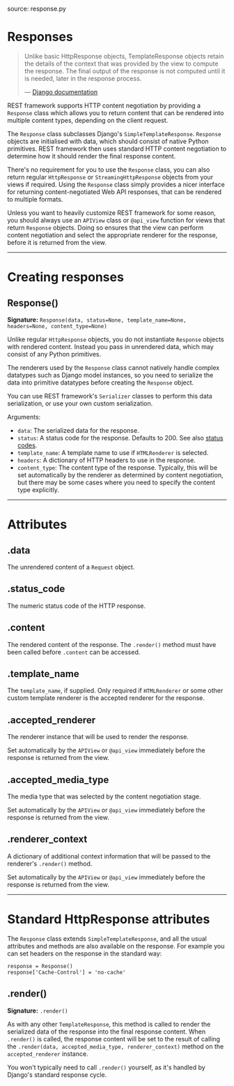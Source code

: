 source: response.py

# Responses

> Unlike basic HttpResponse objects, TemplateResponse objects retain the
> details of the context that was provided by the view to compute the response.
> The final output of the response is not computed until it is needed, later in
> the response process.
>
> &mdash; [Django documentation][cite]

REST framework supports HTTP content negotiation by providing a `Response`
class which allows you to return content that can be rendered into multiple
content types, depending on the client request.

The `Response` class subclasses Django's `SimpleTemplateResponse`.  `Response`
objects are initialised with data, which should consist of native Python
primitives.  REST framework then uses standard HTTP content negotiation to
determine how it should render the final response content.

There's no requirement for you to use the `Response` class, you can also return
regular `HttpResponse` or `StreamingHttpResponse` objects from your views if
required.  Using the `Response` class simply provides a nicer interface for
returning content-negotiated Web API responses, that can be rendered to
multiple formats.

Unless you want to heavily customize REST framework for some reason, you should
always use an `APIView` class or `@api_view` function for views that return
`Response` objects.  Doing so ensures that the view can perform content
negotiation and select the appropriate renderer for the response, before it is
returned from the view.

---

# Creating responses

## Response()

**Signature:** `Response(data, status=None, template_name=None, headers=None,
content_type=None)`

Unlike regular `HttpResponse` objects, you do not instantiate `Response`
objects with rendered content.  Instead you pass in unrendered data, which may
consist of any Python primitives.

The renderers used by the `Response` class cannot natively handle complex
datatypes such as Django model instances, so you need to serialize the data
into primitive datatypes before creating the `Response` object.

You can use REST framework's `Serializer` classes to perform this data
serialization, or use your own custom serialization.

Arguments:

* `data`: The serialized data for the response.
* `status`: A status code for the response.  Defaults to 200.
  See also [status codes][statuscodes].
* `template_name`: A template name to use if `HTMLRenderer` is selected.
* `headers`: A dictionary of HTTP headers to use in the response.
* `content_type`: The content type of the response.  Typically, this will be
  set automatically by the renderer as determined by content negotiation, but
  there may be some cases where you need to specify the content type
  explicitly.

---

# Attributes

## .data

The unrendered content of a `Request` object.

## .status_code

The numeric status code of the HTTP response.

## .content

The rendered content of the response.  The `.render()` method must have been
called before `.content` can be accessed.

## .template_name

The `template_name`, if supplied.  Only required if `HTMLRenderer` or some
other custom template renderer is the accepted renderer for the response.

## .accepted_renderer

The renderer instance that will be used to render the response.

Set automatically by the `APIView` or `@api_view` immediately before the
response is returned from the view.

## .accepted_media_type

The media type that was selected by the content negotiation stage.

Set automatically by the `APIView` or `@api_view` immediately before the
response is returned from the view.

## .renderer_context

A dictionary of additional context information that will be passed to the
renderer's `.render()` method.

Set automatically by the `APIView` or `@api_view` immediately before the
response is returned from the view.

---

# Standard HttpResponse attributes

The `Response` class extends `SimpleTemplateResponse`, and all the usual
attributes and methods are also available on the response.  For example you can
set headers on the response in the standard way:

    response = Response()
    response['Cache-Control'] = 'no-cache'

## .render()

**Signature:** `.render()`

As with any other `TemplateResponse`, this method is called to render the
serialized data of the response into the final response content.  When
`.render()` is called, the response content will be set to the result of
calling the `.render(data, accepted_media_type, renderer_context)` method on
the `accepted_renderer` instance.

You won't typically need to call `.render()` yourself, as it's handled by
Django's standard response cycle.

[cite]: https://docs.djangoproject.com/en/dev/ref/template-response/
[statuscodes]: status-codes.md
